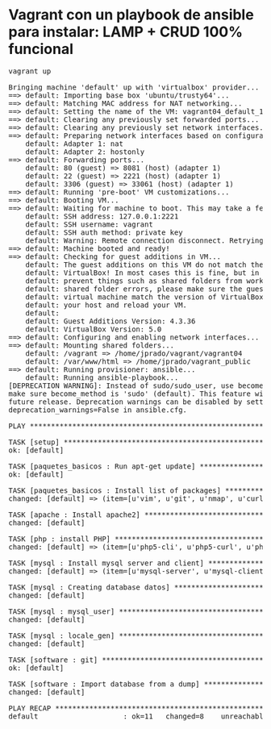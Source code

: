 # Vagrant con un playbook de ansible para instalar:  LAMP + CRUD 100% funcional


<pre>
vagrant up

Bringing machine 'default' up with 'virtualbox' provider...
==> default: Importing base box 'ubuntu/trusty64'...
==> default: Matching MAC address for NAT networking...
==> default: Setting the name of the VM: vagrant04_default_1495112665502_60031
==> default: Clearing any previously set forwarded ports...
==> default: Clearing any previously set network interfaces...
==> default: Preparing network interfaces based on configuration...
    default: Adapter 1: nat
    default: Adapter 2: hostonly
==> default: Forwarding ports...
    default: 80 (guest) => 8081 (host) (adapter 1)
    default: 22 (guest) => 2221 (host) (adapter 1)
    default: 3306 (guest) => 33061 (host) (adapter 1)
==> default: Running 'pre-boot' VM customizations...
==> default: Booting VM...
==> default: Waiting for machine to boot. This may take a few minutes...
    default: SSH address: 127.0.0.1:2221
    default: SSH username: vagrant
    default: SSH auth method: private key
    default: Warning: Remote connection disconnect. Retrying...
==> default: Machine booted and ready!
==> default: Checking for guest additions in VM...
    default: The guest additions on this VM do not match the installed version of
    default: VirtualBox! In most cases this is fine, but in rare cases it can
    default: prevent things such as shared folders from working properly. If you see
    default: shared folder errors, please make sure the guest additions within the
    default: virtual machine match the version of VirtualBox you have installed on
    default: your host and reload your VM.
    default: 
    default: Guest Additions Version: 4.3.36
    default: VirtualBox Version: 5.0
==> default: Configuring and enabling network interfaces...
==> default: Mounting shared folders...
    default: /vagrant => /home/jprado/vagrant/vagrant04
    default: /var/www/html => /home/jprado/vagrant_public
==> default: Running provisioner: ansible...
    default: Running ansible-playbook...
[DEPRECATION WARNING]: Instead of sudo/sudo_user, use become/become_user and 
make sure become_method is 'sudo' (default). This feature will be removed in a 
future release. Deprecation warnings can be disabled by setting 
deprecation_warnings=False in ansible.cfg.

PLAY ***************************************************************************

TASK [setup] *******************************************************************
ok: [default]

TASK [paquetes_basicos : Run apt-get update] ***********************************
ok: [default]

TASK [paquetes_basicos : Install list of packages] *****************************
changed: [default] => (item=[u'vim', u'git', u'nmap', u'curl', u'wget', u'strace', u'net-tools', u'unzip', u'htop', u'iotop', u'iftop', u'mlocate', u'openssh-server'])

TASK [apache : Install apache2] ************************************************
changed: [default]

TASK [php : install PHP] *******************************************************
changed: [default] => (item=[u'php5-cli', u'php5-curl', u'php5-fpm', u'php5-intl', u'php5-json', u'php5-mcrypt', u'php-pear', u'libapache2-mod-php5', u'php5-mysql', u'php5-common'])

TASK [mysql : Install mysql server and client] *********************************
changed: [default] => (item=[u'mysql-server', u'mysql-client', u'python-mysqldb'])

TASK [mysql : Creating database datos] *****************************************
changed: [default]

TASK [mysql : mysql_user] ******************************************************
changed: [default]

TASK [mysql : locale_gen] ******************************************************
changed: [default]

TASK [software : git] **********************************************************
ok: [default]

TASK [software : Import database from a dump] **********************************
changed: [default]

PLAY RECAP *********************************************************************
default                    : ok=11   changed=8    unreachable=0    failed=0 
</pre>
